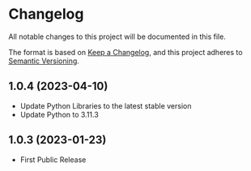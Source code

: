 # Changelog

All notable changes to this project will be documented in this file.

The format is based on [Keep a Changelog](https://keepachangelog.com/en/1.0.0/),
and this project adheres to [Semantic Versioning](https://semver.org/spec/v2.0.0.html).

## 1.0.4 (2023-04-10)
- Update Python Libraries to the latest stable version
- Update Python to 3.11.3

## 1.0.3 (2023-01-23)

- First Public Release